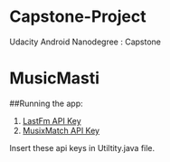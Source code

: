 # Capstone-Project
Udacity Android Nanodegree : Capstone

# MusicMasti

##Running the app:

1. [LastFm API Key](http://www.last.fm/api/account/create)
2. [MusixMatch API Key](https://developer.musixmatch.com/signup)

Insert these api keys in Utiltity.java file.
